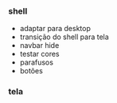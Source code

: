 ### shell
* adaptar para desktop
* transição do shell para tela
* navbar hide
* testar cores
* parafusos
* botões

### tela